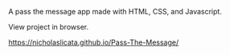 A pass the message app made with HTML, CSS, and Javascript.

View project in browser.

https://nicholaslicata.github.io/Pass-The-Message/
